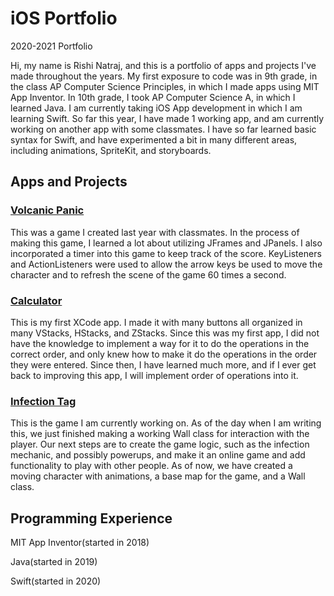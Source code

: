 # iOS Portfolio
2020-2021 Portfolio

Hi, my name is Rishi Natraj, and this is a portfolio of apps and projects I've made throughout the years. My first exposure to code was in 9th grade, in the class AP Computer Science Principles, in which I made apps using MIT App Inventor. In 10th grade, I took AP Computer Science A, in which I learned Java. I am currently taking iOS App development in which I am learning Swift. So far this year, I have made 1 working app, and am currently working on another app with some classmates. I have so far learned basic syntax for Swift, and have experimented a bit in many different areas, including animations, SpriteKit, and storyboards.

## Apps and Projects
### [Volcanic Panic](https://github.com/EPHS-Java-2020/final-post-ap-project-2020-team-idk-name)
This was a game I created last year with classmates. In the process of making this game, I learned a lot about utilizing JFrames and JPanels. I also incorporated a timer into this game to keep track of the score. KeyListeners and ActionListeners were used to allow the arrow keys be used to move the character and to refresh the scene of the game 60 times a second. 

### [Calculator](https://github.com/rishi-n/calculator)
This is my first XCode app. I made it with many buttons all organized in many VStacks, HStacks, and ZStacks. Since this was my first app, I did not have the knowledge to implement a way for it to do the operations in the correct order, and only knew how to make it do the operations in the order they were entered. Since then, I have learned much more, and if I ever get back to improving this app, I will implement order of operations into it.

### [Infection Tag](https://github.com/sarthyparty/Infection-Tag)
This is the game I am currently working on. As of the day when I am writing this, we just finished making a working Wall class for interaction with the player. Our next steps are to create the game logic, such as the infection mechanic, and possibly powerups, and make it an online game and add functionality to play with other people. As of now, we have created a moving character with animations, a base map for the game, and a Wall class.

## Programming Experience
MIT App Inventor(started in 2018)

Java(started in 2019)

Swift(started in 2020)


